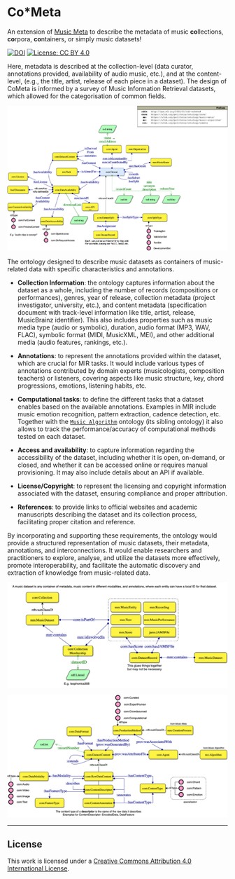 # Co*Meta
An extension of [Music Meta](https://github.com/polifonia-project/musicmeta-ontology) to describe the metadata of music **co**llections, **co**rpora, **co**ntainers, or simply music datasets!

[![DOI](https://zenodo.org/badge/372536364.svg)](https://zenodo.org/badge/latestdoi/372536364)
[![License: CC BY 4.0](https://img.shields.io/badge/License-CC_BY_4.0-lightgrey.svg)](https://creativecommons.org/licenses/by/4.0/)

Here, metadata is described at the collection-level (data curator, annotations provided, availability of audio music, etc.), and at the content-level, (e.g., the title, artist, release of each piece in a dataset). The design of CoMeta is informed by a survey of Music Information Retrieval datasets, which allowed for the categorisation of common fields.


![overview](diagrams/cometa_overview.png)


The ontology designed to describe music datasets as containers of music-related data with specific characteristics and annotations.

- **Collection Information**: the ontology captures information about the dataset as a whole, including the number of records (compositions or performances), genres, year of release, collection metadata (project investigator, university, etc.), and content metadata (specification document with track-level information like title, artist, release, MusicBrainz identifier). This also includes properties such as music media type (audio or symbolic), duration, audio format (MP3, WAV, FLAC), symbolic format (MIDI, MusicXML, MEI), and other additional media (audio features, rankings, etc.).

- **Annotations**: to represent the annotations provided within the dataset, which are crucial for MIR tasks. It would include various types of annotations contributed by domain experts (musicologists, composition teachers) or listeners, covering aspects like music structure, key, chord progressions, emotions, listening habits, etc.

- **Computational tasks**: to define the different tasks that a dataset enables based on the available annotations. Examples in MIR include music emotion recognition, pattern extraction, cadence detection, etc. Together with the [`Music Algorithm`](https://github.com/polifonia-project/music-algorithm-ontology) ontology (its sibling ontology) it also allows to track the performance/accuracy of computational methods tested on each dataset.

- **Access and availability**: to capture information regarding the accessibility of the dataset, including whether it is open, on-demand, or closed, and whether it can be accessed online or requires manual provisioning. It may also include details about an API if available.

- **License/Copyright**: to represent the licensing and copyright information associated with the dataset, ensuring compliance and proper attribution.

- **References**: to provide links to official websites and academic manuscripts describing the dataset and its collection process, facilitating proper citation and reference.


By incorporating and supporting these requirements, the ontology would provide a structured representation of music datasets, their metadata, annotations, and interconnections. It would enable researchers and practitioners to explore, analyse, and utilize the datasets more effectively, promote interoperability, and facilitate the automatic discovery and extraction of knowledge from music-related data.

![overview](diagrams/cometa_definition.png)

![overview](diagrams/cometa_content.png)


---
<!-- 
## Competency questions addressed

| **ID** | **Competency Question**                                                                                                                    |
|--------|--------------------------------------------------------------------------------------------------------------------------------------------|
| CQ1    | Where is the building/church/bell tower?                                                                                                   |
| CQ2    | When (what year) was the building built?                                                                                                   |
| CQ3    | In which context is the building located (urban, periurban...)?                                                                            |


## Competency questions planned

| **ID** | **Competency Question**                                                                                                                    |
|--------|--------------------------------------------------------------------------------------------------------------------------------------------|
| CQ1    | Is the bell tower associated to a religious building or a civil building?                                                                  |
| CQ2    | Which is the mounting system of the bell?                                                                                                  |
| CQ3    | Which is the nominal/fundamental note of the bell?                                                                                         |
| CQ4    | What kind of execution techniques are possible to perform according to a specific mounting system?                                         |
| CQ5    | Can a set of bells be played electrically, manually, or both?                                                                              |
| CQ6    | Is the sound in a place currently performed by hand or by electric means?                                                                  |
| CQ7    | How/Using which tools/Using which execution technique(s)/Following which sound practices is the set of bells played, when played manually? |
| CQ8    | What are the recordings involving a bell or set of bells?                                                                                  |

## Examples of SPARQL queries
- By whom (by which foundry) were the bell(s) melted? When where they melted?
```
PREFIX tiapit: <https://w3id.org/italia/onto/TI/>
PREFIX core: <https://w3id.org/arco/ontology/core/>
PREFIX a-cd: <https://w3id.org/arco/ontology/context-description/>
PREFIX arco: <https://w3id.org/arco/ontology/arco/>
SELECT DISTINCT ?bell ?desc ?author ?authorLab ?dating ?datingTime
WHERE { ?bell arco:isCulturalPropertyComponentOf ?setofbells ; rdf:type arco:MusicHeritage ;
core:description ?desc ;
a-cd:hasDating ?dating ;
a-cd:hasAuthor ?author ;
dc:subject ?o .
?author rdfs:label ?authorLab .
?dating a-cd:hasDatingEvent ?datingEv .
?datingEv tiapit:atTime ?datingTime
FILTER(str(?o)='campana')
}
```

## Related ontologies

### External imports

### Direct imports
- [ArCo Ontology network](https://w3id.org/arco/ontology/arco)

### Aligned ontologies
- [Wikidata](link)

## Statistics
Considering that, apart from the definition of some novel classes inside the module (such as Bell, SetOfBells, and BellTower), the BELL module widely relies on the ArCo ontology network, we report here useful statistics of ArCo: 
- number of classes: XXX 
- number of object properties: XXX
- number of datatype properties: XXX
- number of logical axioms: XXX

## Datasets
The following datasets where produced using this ontology.
- https://w3id.org/arco/resource/MusicHeritage/0700377972-0 (68 triples) -->

## License

This work is licensed under a
[Creative Commons Attribution 4.0 International License][cc-by].

[cc-by]: http://creativecommons.org/licenses/by/4.0/
